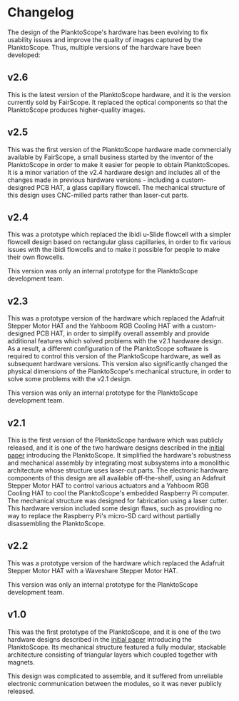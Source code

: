 # Changelog

The design of the PlanktoScope's hardware has been evolving to fix usability issues and improve the quality of images captured by the PlanktoScope. Thus, multiple versions of the hardware have been developed:

## v2.6

This is the latest version of the PlanktoScope hardware, and it is the version currently sold by FairScope. It replaced the optical components so that the PlanktoScope produces higher-quality images.

## v2.5

This was the first version of the PlanktoScope hardware made commercially available by FairScope, a small business started by the inventor of the PlanktoScope in order to make it easier for people to obtain PlanktoScopes. It is a minor variation of the v2.4 hardware design and includes all of the changes made in previous hardware versions - including a custom-designed PCB HAT, a glass capillary flowcell. The mechanical structure of this design uses CNC-milled parts rather than laser-cut parts.

## v2.4

This was a prototype which replaced the ibidi u-Slide flowcell with a simpler flowcell design based on rectangular glass capillaries, in order to fix various issues with the ibidi flowcells and to make it possible for people to make their own flowcells.

This version was only an internal prototype for the PlanktoScope development team.

## v2.3

This was a prototype version of the hardware which replaced the Adafruit Stepper Motor HAT and the Yahboom RGB Cooling HAT with a custom-designed PCB HAT, in order to simplify overall assembly and provide additional features which solved problems with the v2.1 hardware design. As a result, a different configuration of the PlanktoScope software is required to control this version of the PlanktoScope hardware, as well as subsequent hardware versions. This version also significantly changed the physical dimensions of the PlanktoScope's mechanical structure, in order to solve some problems with the v2.1 design.

This version was only an internal prototype for the PlanktoScope development team.

## v2.1

This is the first version of the PlanktoScope hardware which was publicly released, and it is one of the two hardware designs described in the [initial paper](https://www.frontiersin.org/articles/10.3389/fmars.2022.949428/full) introducing the PlanktoScope. It simplified the hardware's robustness and mechanical assembly by integrating most subsystems into a monolithic architecture whose structure uses laser-cut parts. The electronic hardware components of this design are all available off-the-shelf, using an Adafruit Stepper Motor HAT to control various actuators and a Yahboom RGB Cooling HAT to cool the PlanktoScope's embedded Raspberry Pi computer. The mechanical structure was designed for fabrication using a laser cutter. This hardware version included some design flaws, such as providing no way to replace the Raspberry Pi's micro-SD card without partially disassembling the PlanktoScope.

## v2.2

This was a prototype version of the hardware which replaced the Adafruit Stepper Motor HAT with a Waveshare Stepper Motor HAT.

This version was only an internal prototype for the PlanktoScope development team.

## v1.0

This was the first prototype of the PlanktoScope, and it is one of the two hardware designs described in the [initial paper](https://www.frontiersin.org/articles/10.3389/fmars.2022.949428/full) introducing the PlanktoScope. Its mechanical structure featured a fully modular, stackable architecture consisting of triangular layers which coupled together with magnets.

This design was complicated to assemble, and it suffered from unreliable electronic communication between the modules, so it was never publicly released.
